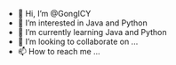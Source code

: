 - 👋 Hi, I’m @GongICY
- 👀 I’m interested in Java and Python
- 🌱 I’m currently learning Java and Python
- 💞️ I’m looking to collaborate on ...
- 📫 How to reach me ...

<!---
GongICY/GongICY is a ✨ special ✨ repository because its `README.md` (this file) appears on your GitHub profile.
You can click the Preview link to take a look at your changes.
--->
